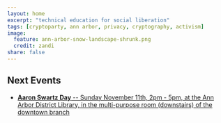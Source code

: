 ```yaml
---
layout: home
excerpt: "technical education for social liberation"
tags: [cryptoparty, ann arbor, privacy, cryptography, activism]
image:
  feature: ann-arbor-snow-landscape-shrunk.png
  credit: zandi
share: false
---
```


## Next Events
 * [**Aaron Swartz Day** -- Sunday November 11th, 2pm - 5pm, at the Ann Arbor District Library, in the multi-purpose room (downstairs) of the downtown branch][aadlevent]
 

[aha]: http://www.allhandsactive.org/
[ziggys]: http://ziggysypsi.com
[aadl]: https://aadl.org/
[oldtown]: http://oldtownaa.com/

[facebookevent]: https://www.facebook.com/events/140211433332985/
[aadlevent]: https://aadl.org/internetsownboy
